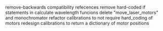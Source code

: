 remove-backwards compatibility refecences
remove hard-coded if statements in calculate wavelength funcions
delete "move_laser_motors" and monochromator
refactor calibrations to not require hard_coding of motors
redesign calibrations to return a dictionary of motor positions
